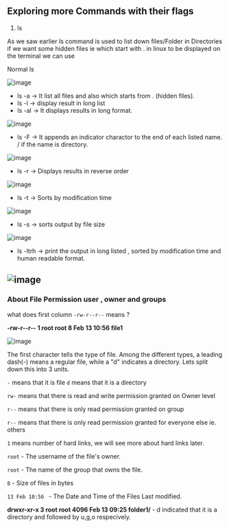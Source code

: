 <h2> Exploring more Commands with their flags </h2>

1.  ls

As we saw earlier ls command is used to list down files/Folder in Directories
if we want some hidden files ie which start with . in linux
to be displayed on the terminal we can use 

 Normal ls 

![image](https://user-images.githubusercontent.com/38061560/153747237-849dfa45-ee58-4769-95f6-c79f521f9d91.png)

- ls -a  ->  It list all files and also which starts from . (hidden files).
- ls -l  -> display result in long list
- ls -al ->  It displays results in long format.

![image](https://user-images.githubusercontent.com/38061560/153747227-1b99b4f8-9a92-479c-9604-41240a53003a.png)

- ls -F  -> It appends an indicator charactor to the end of each listed name. / if the name is directory.

![image](https://user-images.githubusercontent.com/38061560/153747282-39b6cdb9-ddfb-4d88-aff5-480ea5382f85.png)

- ls -r  -> Displays results in reverse order

![image](https://user-images.githubusercontent.com/38061560/153747301-879a41d5-ba2d-450d-a5c7-2823ad2c5f45.png)

- ls -t  -> Sorts by modification time

![image](https://user-images.githubusercontent.com/38061560/153747317-404e97da-bffd-4be7-bc8f-903c1d72fbb1.png)

- ls -s  -> sorts output by file size

![image](https://user-images.githubusercontent.com/38061560/153747329-5787cc11-6f7d-40ec-9586-5368e0c0fc56.png)

- ls -ltrh -> print the output in long listed , sorted by modification time  and human readable format.

![image](https://user-images.githubusercontent.com/38061560/153747348-a7695a17-666c-4a27-97e6-faaf1ac1fcec.png)
-----------------------------------------------------------------------------------------------------------------------------------------------------------------
<h3> About File Permission user , owner and groups </h3>

what does first column `-rw-r--r--` means ?

**-rw-r--r-- 1 root root    8 Feb 13 10:56 file1**

![image](https://user-images.githubusercontent.com/38061560/153750180-15148345-9baf-4abb-b143-cd0a84d6c786.png)

The first character tells the
type of file. Among the different types, a leading dash(-)
means a regular file, while a "d" indicates a directory.
Lets split down this into 3 units.

`-` means that it is file
`d` means that it is a directory

`rw-` means that there is read and write permission granted on Owner level

`r--` means that there is only read permission granted on group 

`r--` means that there is only read permission granted for everyone else ie. others

`1`   means number of hard links, we will see more about hard links later.

`root` - The username  of the file's owner.

`root` - The name of the group that owns the file.

`8` - Size of files in bytes

`13 Feb 10:56 ` - The Date and Time of the Files Last modified.

**drwxr-xr-x 3 root root 4096 Feb 13 09:25 folder1/**  - d indicated that it is a directory and followed by u,g,o respecively.

